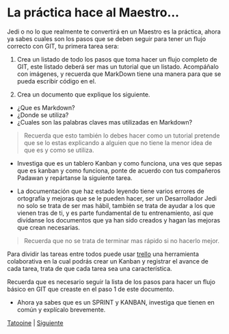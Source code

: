 # La práctica hace al Maestro...

Jedi o no lo que realmente te convertirá en un Maestro es la práctica, ahora ya sabes cuales son los pasos que se deben seguir para tener un flujo correcto con GIT, tu primera tarea sera:

1. Crea un listado de todo los pasos que toma hacer un flujo completo de GIT, este listado deberá ser mas un tutorial que un listado. Acompáñalo con imágenes, y recuerda que MarkDown tiene una manera para que se pueda escribir código en el.

2. Crea un documento que explique los siguiente.


- ¿Que es Markdown?
- ¿Donde se utiliza?
- ¿Cuales son las palabras claves mas utilizadas en Markdown?

> Recuerda que esto también lo debes hacer como un tutorial pretende que se lo estas explicando a alguien que no tiene la menor idea de que es y como se utiliza.

- Investiga que es un tablero Kanban y como funciona, una ves que sepas que es kanban y como funciona, ponte de acuerdo con tus compañeros Padawan y repártanse la siguiente tarea.


- La documentación que haz estado leyendo tiene varios errores de ortografía y mejoras que se le pueden hacer, ser un Desarrollador Jedi no solo se trata de ser mas hábil, también se trata de ayudar a los que vienen tras de ti, y es parte fundamental de tu entrenamiento, así que divídanse los documentos que ya han sido creados y hagan las mejoras que crean necesarias.

> Recuerda que no se trata de terminar mas rápido si no hacerlo mejor.

Para dividir las tareas entre todos puede usar [trello](http://trello.com) una herramienta colaborativa en la cual podrás crear un Kanban y registrar el avance de cada tarea, trata de que cada tarea sea una característica.

Recuerda que es necesario seguir la lista de los pasos para hacer un flujo básico en GIT que creaste en el paso 1 de este documento.

- Ahora ya sabes que es un SPRINT y KANBAN, investiga que tienen en común y explícalo brevemente.

[Tatooine](tatooine.md) | [Siguiente](atom-basics.md)
